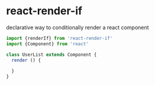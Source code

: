 # react-render-if
declarative way to conditionally render a react component

```javascript
import {renderIf} from 'react-render-if'
import {Component} from 'react'

class UserList extends Component {
  render () {
  
  }
}
